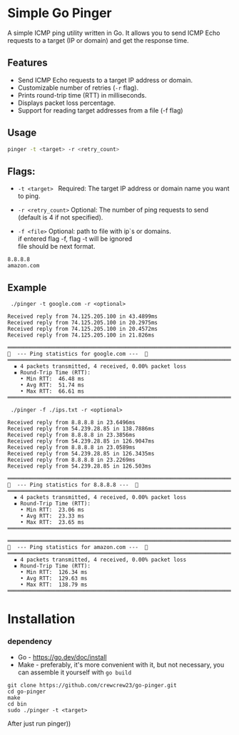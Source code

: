 # Simple Go Pinger

A simple ICMP ping utility written in Go. It allows you to send ICMP Echo requests to a target (IP or domain) and get the response time.

## Features

- Send ICMP Echo requests to a target IP address or domain.
- Customizable number of retries (`-r` flag).
- Prints round-trip time (RTT) in milliseconds.
- Displays packet loss percentage.
- Support for reading target addresses from a file (-f flag)

## Usage

```bash
pinger -t <target> -r <retry_count>
```
## Flags:
- ```-t <target> ```
Required: The target IP address or domain name you want to ping.

- ```-r <retry_count>```
Optional: The number of ping requests to send (default is 4 if not specified).

- ```-f <file>```
  Optional: path to file with ip`s or domains. <br>
  if entered flag -f, flag -t will be ignored <br>
  file should be next format.
```
8.8.8.8
amazon.com
```

## Example
``` ./pinger -t google.com -r <optional>```
```
Received reply from 74.125.205.100 in 43.4899ms
Received reply from 74.125.205.100 in 20.2975ms
Received reply from 74.125.205.100 in 20.4572ms
Received reply from 74.125.205.100 in 21.826ms

══════════════════════════════════════════════════════════════════════
🏓  --- Ping statistics for google.com ---  🏓
══════════════════════════════════════════════════════════════════════
  ▪ 4 packets transmitted, 4 received, 0.00% packet loss
  ▪ Round-Trip Time (RTT):
    • Min RTT:  46.48 ms
    • Avg RTT:  51.74 ms
    • Max RTT:  66.61 ms
══════════════════════════════════════════════════════════════════════
```

``` ./pinger -f ./ips.txt -r <optional>```
```
Received reply from 8.8.8.8 in 23.6496ms
Received reply from 54.239.28.85 in 138.7886ms
Received reply from 8.8.8.8 in 23.3856ms
Received reply from 54.239.28.85 in 126.9047ms
Received reply from 8.8.8.8 in 23.0589ms
Received reply from 54.239.28.85 in 126.3435ms
Received reply from 8.8.8.8 in 23.2269ms
Received reply from 54.239.28.85 in 126.503ms

══════════════════════════════════════════════════════════════════════
🏓  --- Ping statistics for 8.8.8.8 ---  🏓
══════════════════════════════════════════════════════════════════════
  ▪ 4 packets transmitted, 4 received, 0.00% packet loss
  ▪ Round-Trip Time (RTT):
    • Min RTT:  23.06 ms
    • Avg RTT:  23.33 ms
    • Max RTT:  23.65 ms
══════════════════════════════════════════════════════════════════════

══════════════════════════════════════════════════════════════════════
🏓  --- Ping statistics for amazon.com ---  🏓
══════════════════════════════════════════════════════════════════════
  ▪ 4 packets transmitted, 4 received, 0.00% packet loss
  ▪ Round-Trip Time (RTT):
    • Min RTT:  126.34 ms
    • Avg RTT:  129.63 ms
    • Max RTT:  138.79 ms
══════════════════════════════════════════════════════════════════════
```

# Installation
### dependency
- Go - https://go.dev/doc/install
- Make - preferably, it's more convenient with it, but not necessary, you can assemble it yourself with ```go build```
```
git clone https://github.com/crewcrew23/go-pinger.git
cd go-pinger
make
cd bin
sudo ./pinger -t <target> 
```

After just  run pinger))